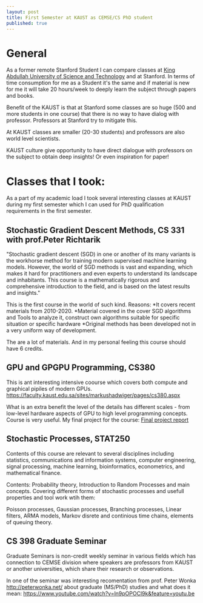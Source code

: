 ```yaml
---
layout: post
title: First Semester at KAUST as CEMSE/CS PhD student
published: true
---
```


# General 

As a former remote Stanford Student I can compare classes at [King Abdullah University of Science and Technology](https://cemse.kaust.edu.sa/) and at Stanford. 
In terms of time consumption for me as a Student it's the same and if material is new for me it will take 20 hours/week to deeply learn the subject through papers and books.

Benefit of the KAUST is that at Stanford some classes are so huge (500 and more students in one course) that there is no way to have dialog with professor. Professors at Stanford try to mitigate this.

At KAUST classes are smaller (20-30 students) and professors are also world level scientists.

KAUST culture give opportunity to have direct dialogue with professors on the subject to obtain deep insights! Or even inspiration for paper!

# Classes that I took:

As a part of my academic load I took several interesting classes at KAUST during my first semester which I can used for PhD qualification requirements in the first semester.

## Stochastic Gradient Descent Methods, CS 331 with prof.Peter Richtarik

"Stochastic gradient descent (SGD) in one or another of its many variants is the workhorse method for training modern supervised machine learning models. 
However, the world of SGD methods is vast and expanding, which makes it hard for practitioners and even experts to understand its landscape and inhabitants. 
This course is a mathematically rigorous and comprehensive introduction to the field, and is based on the latest results and insights."

This is the first course in the world of such kind. Reasons:
*It covers recent materials from 2010-2020.
*Material covered in the cover SGD algorithms and Tools to analyze it, construct own algorithms suitable for specific situation or specific hardware
*Original methods has been developed not in a very uniform way of development.

The are a lot of materials. And in my personal feeling this course should have 6 credits.

## GPU and GPGPU Programming, CS380

This is ant interesting intensive coourse which covers both compute and graphical pipiles of modern GPUs.
https://faculty.kaust.edu.sa/sites/markushadwiger/pages/cs380.aspx

What is an extra benefit the level of the details has different scales - from low-level hardware aspects of GPU to high level programming concepts.
Course is very useful. My final project for the course: [Final project report](https://bitbucket.org/konstantin_burlachenko/opt_studio/src/master/docs/CS380ProjectFinalReport.pdf)

## Stochastic Processes, STAT250

Contents of this course are relevant to several disciplines including statistics, communications and information systems, computer
engineering, signal processing, machine learning, bioinformatics, econometrics, and mathematical finance.

Contents: Probability theory, Introduction to Random Processes and main concepts.
Covering different forms of stochastic processes and usefull properties and tool work wtih them: 

Poisson processes, Gaussian processes, Branching processes, Linear filters, ARMA models, Markov disrete and continious time chains, elements of queuing theory.
                  
## CS 398 Graduate Seminar

Graduate Seminars is non-credit weekly seminar in various fields which has connection to CEMSE division where speakers are professors from KAUST or another universities, 
which share their research or observations. 

In one of the seminar was interesting recomentation from prof. Peter Wonka http://peterwonka.net/ about graduate (MS/PhD) studies and what does it mean:
https://www.youtube.com/watch?v=ln9pOPOCl9k&feature=youtu.be
